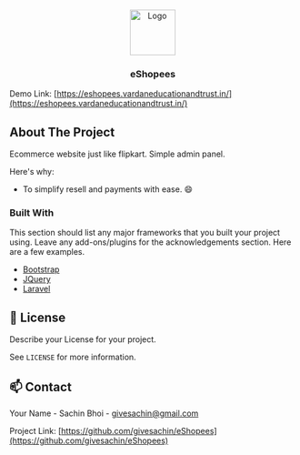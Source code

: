 

<!-- PROJECT LOGO -->
<br />
<p align="center">
  <a href="https://github.com/givesachin/eShopees/">
    <img src="./public/logo.png" alt="Logo" width="80" height="80">
  </a>

  <h3 align="center">eShopees</h3>
</p>


Demo Link: [https://eshopees.vardaneducationandtrust.in/](https://eshopees.vardaneducationandtrust.in/)


<!-- ABOUT THE PROJECT -->
## About The Project

Ecommerce website just like flipkart. Simple admin panel.

Here's why:
* To simplify resell and payments with ease. :smile:

### Built With
This section should list any major frameworks that you built your project using. Leave any add-ons/plugins for the acknowledgements section. Here are a few examples.
* [Bootstrap](https://getbootstrap.com)
* [JQuery](https://jquery.com)
* [Laravel](https://laravel.com)



<!-- LICENSE -->
## 📝 License
Describe your License for your project. 

See `LICENSE` for more information.



<!-- CONTACT -->
## 📫 Contact

Your Name - Sachin Bhoi - givesachin@gmail.com

Project Link: [https://github.com/givesachin/eShopees](https://github.com/givesachin/eShopees)




